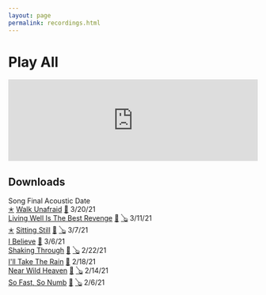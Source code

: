 ```yaml
---
layout: page
permalink: recordings.html
---
```


<h1 class="page-heading">Play All</h1>

<iframe width="100%" height="165" scrolling="no" frameborder="no" allow="autoplay" src="https://w.soundcloud.com/player/?url=https%3A//api.soundcloud.com/playlists/1207303108&color=%23d1c6c0&auto_play=false&hide_related=false&show_comments=false&show_user=false&show_reposts=false&show_teaser=false"></iframe>

<h2 class="page-heading">Downloads</h2>

<div class="flex-table">
  <div class="row head">
    <span></span>
    <span>Song</span>
    <span title="project results">Final</span>
    <span title="single-take recording on one mic, raw with no effects">Acoustic</span>
    <span title="date">Date</span>
  </div>
  <div class="row">
    <span><a href="https://drive.google.com/file/d/1WEyC_ld3Lq1_NO62ZJaOFveLWcI4PXN5/view?usp=sharing" target="_blank">✭</a></span>
    <span><a href="https://drive.google.com/file/d/1WEyC_ld3Lq1_NO62ZJaOFveLWcI4PXN5/view?usp=sharing" target="_blank">Walk Unafraid</a></span>
    <span><a href="https://drive.google.com/file/d/1WEyC_ld3Lq1_NO62ZJaOFveLWcI4PXN5/view?usp=sharing" target="_blank">🎸</a></span>
    <span></span>
    <span class="text-small">3/20/21</span>
  </div>
  <div class="row">
    <span></span>
    <span><a href="https://drive.google.com/file/d/1kHsvHdhnuwMwMp9LrowSQnGxwGILe1Om/view?usp=sharing" target="_blank">Living Well Is The Best Revenge</a></span>
    <span><a href="https://drive.google.com/file/d/1kHsvHdhnuwMwMp9LrowSQnGxwGILe1Om/view?usp=sharing" target="_blank">🎸</a></span>
    <span><a href="https://drive.google.com/file/d/1Ui4TiRuSLjAdpkqP-ruhjVT1sCt-ABYT/view?usp=sharing" target="_blank">🪕</a></span>
    <span class="text-small">3/11/21</span>
  </div>
  <div class="row">
    <span><a href="https://drive.google.com/file/d/1kc9qexTS4ZKOo3jt4hej6FVZhtfF8WvC/view?usp=sharing" target="_blank">✭</a></span>
    <span><a href="https://drive.google.com/file/d/1kc9qexTS4ZKOo3jt4hej6FVZhtfF8WvC/view?usp=sharing" target="_blank">Sitting Still</a></span>
    <span><a href="https://drive.google.com/file/d/1kc9qexTS4ZKOo3jt4hej6FVZhtfF8WvC/view?usp=sharing" target="_blank">🎸</a></span>
    <span><a href="https://drive.google.com/file/d/1gTbVR5RPuw4G25cB_3w7RyZl8vocB6R_/view?usp=sharing" target="_blank">🪕</a></span>
    <span class="text-small">3/7/21</span>
  </div>
  <div class="row">
    <span></span>
    <span><a href="https://drive.google.com/file/d/1bQPnMSNsrWEmIMdrtdAzG22aBVvQXL-z/view?usp=sharing" target="_blank">I Believe</a></span>
    <span><a href="https://drive.google.com/file/d/1bQPnMSNsrWEmIMdrtdAzG22aBVvQXL-z/view?usp=sharing" target="_blank">🎸</a></span>
    <span> </span>
    <span class="text-small">3/6/21</span>
  </div>
  <div class="row">
    <span></span>
    <span><a href="https://drive.google.com/file/d/1bDK7eyMc3iloWywernigrHSnGvyKRCkq/view?usp=sharing" target="_blank">Shaking Through</a></span>
    <span><a href="https://drive.google.com/file/d/1bDK7eyMc3iloWywernigrHSnGvyKRCkq/view?usp=sharing" target="_blank">🎸</a></span>
    <span><a href="https://drive.google.com/file/d/1jnr55rl2eZU-ySTSgTqUPUfRjV_EGY24/view?usp=sharing" target="_blank">🪕</a></span>
    <span class="text-small">2/22/21</span>
  </div>
  <div class="row">
    <span></span>
    <span><a href="https://drive.google.com/file/d/1v6JiyRs829CqiLvXj3pckZyr5fR6vKn9/view?usp=sharing" target="_blank">I'll Take The Rain</a></span>
    <span><a href="https://drive.google.com/file/d/1v6JiyRs829CqiLvXj3pckZyr5fR6vKn9/view?usp=sharing" target="_blank">🎸</a></span>
    <span> </span>
    <span class="text-small">2/18/21</span>
  </div>
  <div class="row">
    <span></span>
    <span><a href="https://drive.google.com/file/d/1UD8Cs8dT7eKY13vEK2SkVW_mWLGNLS5J/view?usp=sharing" target="_blank">Near Wild Heaven</a></span>
    <span><a href="https://drive.google.com/file/d/1UD8Cs8dT7eKY13vEK2SkVW_mWLGNLS5J/view?usp=sharing" target="_blank">🎸</a></span>
    <span><a href="https://drive.google.com/file/d/1PGiQy88s7c2sMa8d9xxQpSGI6F-B1Fcd/view?usp=sharing" target="_blank">🪕</a></span>
    <span class="text-small">2/14/21</span>
  </div>
  <div class="row">
    <span></span>
    <span><a href="https://drive.google.com/file/d/12NVKLkgs17zyAAAiOf4Ry7WArQL7ITbf/view?usp=sharing" target="_blank">So Fast, So Numb</a></span>
    <span><a href="https://drive.google.com/file/d/12NVKLkgs17zyAAAiOf4Ry7WArQL7ITbf/view?usp=sharing" target="_blank">🎸</a></span>
    <span><a href="https://drive.google.com/file/d/1CUl2yDE-w-xZD5_ret_J2Ph36HLBuFdb/view?usp=sharing" target="_blank">🪕</a></span>
    <span class="text-small">2/6/21</span>
  </div>
</div>